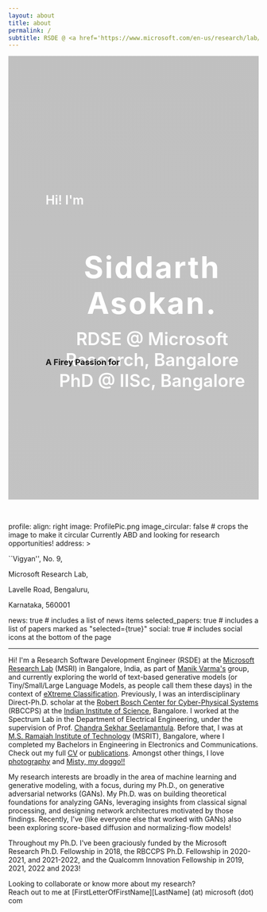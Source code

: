 ```yaml
---
layout: about
title: about
permalink: /
subtitle: RSDE @ <a href='https://www.microsoft.com/en-us/research/lab/microsoft-research-india'>MSRI</a>, Bangalore | Ph.D. @ <a href='https://cps.iisc.ac.in'>RBCCPS</a>, <a href='https://iisc.ac.in'>IISc</a>, Bangalore.
---
```


<script src="/assets/js/typewriter.js"></script>
<div class="hero" id="home">
    <div class="container-fluid">
        <div class="row align-items-center">
            <div class="hero-content">
                <div class="hero-text">
                  <p>Hi! I'm</p>
                  <h1>Siddarth Asokan. </h1>
                  <h2>
                    RDSE @ Microsoft Research, Bangalore <br>
                    PhD @ IISc, Bangalore
                  </h2>
                  <h3> A Firey Passion for 
                    <a href="" class="typewrite" data-period="2000" data-type='[ "Signal Processing.", "Generative Modeling.", "Machine Learning "]'>
                      <span class="wrap"></span>
                    </a>
                  </h3>
                </div>
            </div>
        </div>
    </div>
</div>

<style>


.hero {
    position: relative;
    width: 100%;
    margin-bottom: 45px;
    padding: 250px 0 250px 0;
    overflow: hidden;
    background: linear-gradient(rgba(10,10,10, .25), rgba(20,20,20, .25)), url(../assets/img/BannerPic3.jpg);
    background-position: center;
    background-repeat: no-repeat;
    background-size: cover;
}

.hero .container-fluid {
    padding: 0;
}

.hero .hero-image {
    position: relative;
    text-align: right;
    padding-right: 0px;
}

.hero .hero-image img {
    max-width: 100%;
    max-height: 500%;
}

.hero .hero-content {
    position: relative;
    padding-left: 75px;
    display: flex;
    align-items: flex-start;
    justify-content: center;
    flex-direction: column;
}

.hero .hero-text p {
    color: #ffffff;
    font-size: 25px;
    font-weight: 600;
    margin-bottom: 15px;
}

.hero .hero-text h1 {
    color: #ffffff;
    text-align: center;
    font-size: 60px;
    font-weight: 700;
    letter-spacing: 3px;
    margin-bottom: 15px;
}

.hero .hero-text h2 {
    display: inline-block;
    text-align: center;
    margin: 0;
    height: 35px;
    color: #ffffff;
    font-size: 35px;
    font-weight: 600;
}

.hero .hero-text .typed-text {
    display: none;
}

.hero .hero-text .typed-cursor {
    font-size: 35px;
    font-weight: 300;
    color: #ffffff;
}

.hero .hero-btn .btn {
    margin-top: 35px;
    color: #6723ef;
    background: #ffffff;
    box-shadow: inset 0 0 0 50px #ffffff;
}

.hero .hero-btn .btn:hover {
    color: #ffffff;
    background: transparent;
    box-shadow: inset 0 0 0 0 #ffffff;
    border-color: #ffffff;
}

.hero .hero-btn .btn:first-child {
    margin-right: 10px;
}

.hero .typewriter h3 {
  overflow: hidden; /* Ensures the content is not revealed until the animation */
  border-right: .15em solid orange; /* The typwriter cursor */
  white-space: nowrap; /* Keeps the content on a single line */
  margin: 0 auto; /* Gives that scrolling effect as the typing happens */
  letter-spacing: .15em; /* Adjust as needed */
  animation: 
    typing 3.5s steps(40, end),
    blink-caret .75s step-end infinite;
}
</style>

profile:
align: right
image: ProfilePic.png
image_circular: false # crops the image to make it circular Currently ABD and looking for research opportunities!
address: >
<p>``Vigyan'', No. 9,</p>
<p>Microsoft Research Lab,</p>
<p>Lavelle Road, Bengaluru,</p>
<p>Karnataka, 560001</p>

news: true # includes a list of news items
selected_papers: true # includes a list of papers marked as "selected={true}"
social: true # includes social icons at the bottom of the page

---

<!---_I'm currently All but defense, and looking for opportunities in generative modeling in Academia/Industry!!_ --->

Hi! I'm a Research Software Development Engineer (RSDE) at the <a href='https://www.microsoft.com/en-us/research/lab/microsoft-research-india'>Microsoft Research Lab</a> (MSRI) in Bangalore, India, as part of [Manik Varma's](http://manikvarma.org/) group, and currently exploring the world of text-based generative models (or Tiny/Small/Large Language Models, as people call them these days) in the context of [eXtreme Classification](http://manikvarma.org/downloads/XC/XMLRepository.html). Previously, I was an interdisciplinary Direct-Ph.D. scholar at the [Robert Bosch Center for Cyber-Physical Systems](https://cps.iisc.ac.in) (RBCCPS) at the [Indian Institute of Science](http://iisc.ac.in), Bangalore. I worked at the Spectrum Lab in the Department of Electrical Engineering, under the supervision of Prof. [Chandra Sekhar Seelamantula](https://sites.google.com/site/chandrasekharseelamantula). Before that, I was at [M.S. Ramaiah Institute of Technology](http://msrit.edu) (MSRIT), Bangalore, where I completed my Bachelors in Engineering in Electronics and Communications. Check out my full [CV](/cv/) or [publications](/publications/). Amongst other things, I love [photography](/photography/) and [Misty, my doggo!!](/doggo/)

My research interests are broadly in the area of machine learning and generative modeling, with a focus, during my Ph.D., on generative adversarial networks (GANs). My Ph.D. was on building theoretical foundations for analyzing GANs, leveraging insights from classical signal processing, and designing network architectures motivated by those findings. Recently, I've (like everyone else that worked with GANs) also been exploring score-based diffusion and normalizing-flow models!

Throughout my Ph.D. I've been graciously funded by the Microsoft Research Ph.D. Fellowship in 2018, the RBCCPS Ph.D. Fellowship in 2020-2021, and 2021-2022, and the Qualcomm Innovation Fellowship in 2019, 2021, 2022 and 2023!

Looking to collaborate or know more about my research? <br>
Reach out to me at [FirstLetterOfFirstName][LastName] (at) microsoft (dot) com

<!---
Write your biography here. Tell the world about yourself. Link to your favorite [subreddit](http://reddit.com). You can put a picture in, too. The code is already in, just name your picture `prof_pic.jpg` and put it in the `img/` folder.

Put your address / P.O. box / other info right below your picture. You can also disable any these elements by editing `profile` property of the YAML header of your `_pages/about.md`. Edit `_bibliography/papers.bib` and Jekyll will render your [publications page](publications/) automatically.

Link to your social media connections, too. This theme is set up to use [Font Awesome icons](http://fortawesome.github.io/Font-Awesome/) and [Academicons](https://jpswalsh.github.io/academicons/), like the ones below. Add your Facebook, Twitter, LinkedIn, Google Scholar, or just disable all of them.
-->
